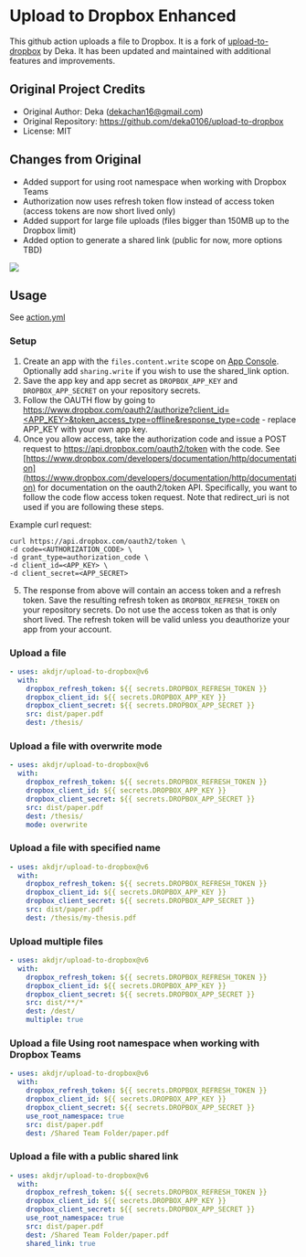 # Upload to Dropbox Enhanced

This github action uploads a file to Dropbox. It is a fork of [upload-to-dropbox](https://github.com/deka0106/upload-to-dropbox) by Deka. It has been updated and maintained with additional features and improvements.

## Original Project Credits

- Original Author: Deka (dekachan16@gmail.com)
- Original Repository: https://github.com/deka0106/upload-to-dropbox
- License: MIT

## Changes from Original

- Added support for using root namespace when working with Dropbox Teams
- Authorization now uses refresh token flow instead of access token (access tokens are now short lived only)
- Added support for large file uploads (files bigger than 150MB up to the Dropbox limit)
- Added option to generate a shared link (public for now, more options TBD)

[![](https://github.com/akdjr/upload-to-dropbox-action/workflows/build-test/badge.svg)](https://github.com/akdjr/upload-to-dropbox-action/actions)

## Usage

See [action.yml](action.yml)

### Setup

1. Create an app with the `files.content.write` scope on [App Console](https://www.dropbox.com/developers/apps). Optionally add `sharing.write` if you wish to use the shared_link option.
2. Save the app key and app secret as `DROPBOX_APP_KEY` and `DROPBOX_APP_SECRET` on your repository secrets.
3. Follow the OAUTH flow by going to [https://www.dropbox.com/oauth2/authorize?client_id=<APP_KEY>&token_access_type=offline&response_type=code](https://www.dropbox.com/oauth2/authorize?client_id=<APP_KEY>&token_access_type=offline&response_type=code) - replace APP_KEY with your own app key.
4. Once you allow access, take the authorization code and issue a POST request to https://api.dropbox.com/oauth2/token with the code. See [https://www.dropbox.com/developers/documentation/http/documentation](https://www.dropbox.com/developers/documentation/http/documentation) for documentation on the oauth2/token API. Specifically, you want to follow the code flow access token request. Note that redirect_uri is not used if you are following these steps.

Example curl request:

```
curl https://api.dropbox.com/oauth2/token \
-d code=<AUTHORIZATION_CODE> \
-d grant_type=authorization_code \
-d client_id=<APP_KEY> \
-d client_secret=<APP_SECRET>
```

5. The response from above will contain an access token and a refresh token. Save the resulting refresh token as `DROPBOX_REFRESH_TOKEN` on your repository secrets. Do not use the access token as that is only short lived. The refresh token will be valid unless you deauthorize your app from your account.

### Upload a file

```yaml
- uses: akdjr/upload-to-dropbox@v6
  with:
    dropbox_refresh_token: ${{ secrets.DROPBOX_REFRESH_TOKEN }}
    dropbox_client_id: ${{ secrets.DROPBOX_APP_KEY }}
    dropbox_client_secret: ${{ secrets.DROPBOX_APP_SECRET }}
    src: dist/paper.pdf
    dest: /thesis/
```

### Upload a file with overwrite mode

```yaml
- uses: akdjr/upload-to-dropbox@v6
  with:
    dropbox_refresh_token: ${{ secrets.DROPBOX_REFRESH_TOKEN }}
    dropbox_client_id: ${{ secrets.DROPBOX_APP_KEY }}
    dropbox_client_secret: ${{ secrets.DROPBOX_APP_SECRET }}
    src: dist/paper.pdf
    dest: /thesis/
    mode: overwrite
```

### Upload a file with specified name

```yaml
- uses: akdjr/upload-to-dropbox@v6
  with:
    dropbox_refresh_token: ${{ secrets.DROPBOX_REFRESH_TOKEN }}
    dropbox_client_id: ${{ secrets.DROPBOX_APP_KEY }}
    dropbox_client_secret: ${{ secrets.DROPBOX_APP_SECRET }}
    src: dist/paper.pdf
    dest: /thesis/my-thesis.pdf
```

### Upload multiple files

```yaml
- uses: akdjr/upload-to-dropbox@v6
  with:
    dropbox_refresh_token: ${{ secrets.DROPBOX_REFRESH_TOKEN }}
    dropbox_client_id: ${{ secrets.DROPBOX_APP_KEY }}
    dropbox_client_secret: ${{ secrets.DROPBOX_APP_SECRET }}
    src: dist/**/*
    dest: /dest/
    multiple: true
```

### Upload a file Using root namespace when working with Dropbox Teams

```yaml
- uses: akdjr/upload-to-dropbox@v6
  with:
    dropbox_refresh_token: ${{ secrets.DROPBOX_REFRESH_TOKEN }}
    dropbox_client_id: ${{ secrets.DROPBOX_APP_KEY }}
    dropbox_client_secret: ${{ secrets.DROPBOX_APP_SECRET }}
    use_root_namespace: true
    src: dist/paper.pdf
    dest: /Shared Team Folder/paper.pdf
```

### Upload a file with a public shared link

```yaml
- uses: akdjr/upload-to-dropbox@v6
  with:
    dropbox_refresh_token: ${{ secrets.DROPBOX_REFRESH_TOKEN }}
    dropbox_client_id: ${{ secrets.DROPBOX_APP_KEY }}
    dropbox_client_secret: ${{ secrets.DROPBOX_APP_SECRET }}
    use_root_namespace: true
    src: dist/paper.pdf
    dest: /Shared Team Folder/paper.pdf
    shared_link: true
```
